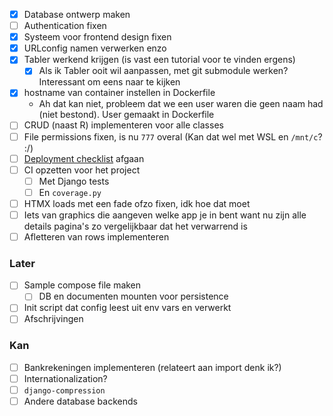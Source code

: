 - [x] Database ontwerp maken
- [ ] Authentication fixen
- [x] Systeem voor frontend design fixen
- [x] URLconfig namen verwerken enzo
- [x] Tabler werkend krijgen (is vast een tutorial voor te vinden ergens)
	- [x] Als ik Tabler ooit wil aanpassen, met git submodule werken? Interessant om eens naar te kijken
- [x] hostname van container instellen in Dockerfile
	- Ah dat kan niet, probleem dat we een user waren die geen naam had (niet bestond). User gemaakt in Dockerfile
- [ ] CRUD (naast R) implementeren voor alle classes
- [ ] File permissions fixen, is nu `777` overal (Kan dat wel met WSL en `/mnt/c`? :/)
- [ ] [Deployment checklist](https://docs.djangoproject.com/en/4.2/howto/deployment/checklist/) afgaan
- [ ] CI opzetten voor het project
	- [ ] Met Django tests
	- [ ] En `coverage.py`
- [ ] HTMX loads met een fade ofzo fixen, idk hoe dat moet
- [ ] Iets van graphics die aangeven welke app je in bent want nu zijn alle details pagina's zo vergelijkbaar dat het verwarrend is
- [ ] Afletteren van rows implementeren
### Later
- [ ] Sample compose file maken
	- [ ] DB en documenten mounten voor persistence
- [ ] Init script dat config leest uit env vars en verwerkt
- [ ] Afschrijvingen
### Kan
- [ ] Bankrekeningen implementeren (relateert aan import denk ik?)
- [ ] Internationalization?
- [ ] `django-compression`
- [ ] Andere database backends
